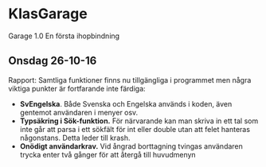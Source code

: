 # KlasGarage
Garage 1.0 En första ihopbindning

## Onsdag 26-10-16
Rapport: Samtliga funktioner finns nu tillgängliga i programmet men några viktiga punkter är fortfarande inte färdiga:
* **SvEngelska**. Både Svenska och Engelska används i koden, även gentemot användaren i menyer osv.
* **Typsäkring i Sök-funktion.** För närvarande kan man skriva in ett tal som inte går att parsa i ett sökfält för int eller double utan att felet hanteras någonstans. Detta leder till krash.
* **Onödigt användarkrav.** Vid ångrad borttagning tvingas användaren trycka enter två gånger för att återgå till huvudmenyn
